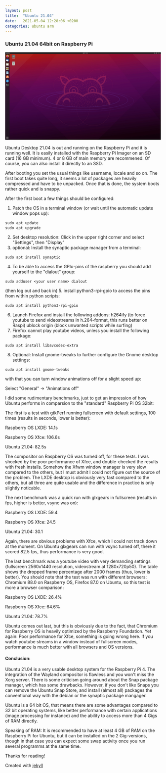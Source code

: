 ```yaml
---
layout: post
title:  "Ubuntu 21.04"
date:   2021-05-04 12:28:06 +0200
categories: ubuntu arm
---
```

### Ubuntu 21.04 64bit on Raspberry Pi

![raspberry image](/images/ubuntu_desktop.jpg)

Ubuntu Desktop 21.04 is out and running on the Raspberry Pi and it is running well.
It is easily installed with the Raspberry Pi Imager on an SD card (16 GB minimum). 4 or 8 GB of main memory are recommened. Of course, you can also install it directly to an SSD.

After booting you set the usual things like username, locale and so on. The first boot takes quite long, it seems a lot of packages are heavily compressed and have to be unpacked. Once that is done, the system boots rather quick and is snappy.

After the first boot a few things should be configured:

1. Patch the OS in a terminal window (or wait until the automatic update window pops up):
~~~
sudo apt update
sudo apt upgrade
~~~
2. Set desktop resolution: Click in the upper right corner and select "Settings", then "Display"
3. optional: Install the synaptic package manager from a terminal:
~~~
sudo apt install synaptic
~~~
4. To be able to access the GPIo-pins of the raspberry you should add yourself to the "dialout" group:
~~~
sudo adduser <your user name> dialout 
~~~
(then log out and back in)
5. install python3-rpi-gpio to access the pins from within python scripts:
~~~
sudo apt install python3-rpi-gpio
~~~
6. Launch Firefox and install the following addons:
h264ify (to force youtube to send videostreams in h.264-format, this runs better on Raspi)
ublock origin (block unwanted scripts while surfing)
7. Firefox cannot play youtube videos, unless you install the following package:
~~~
sudo apt install libavcodec-extra
~~~
8. Optional: Install gnome-tweaks to further configure the Gnome desktop settings:
~~~
sudo apt install gnome-tweaks
~~~
with that you can turn window animations off for a slight speed up:

Select "General" -> "Animations off"

I did some rudimentary benchmarks, just to get an impression of how Ubuntu performs in comparsion to the "standard" Raspberry Pi OS 32bit:

The first is a test with gtkPerf running fullscreen with default settings, 100 times (results in seconds, lower is better):

Raspberry OS LXDE: 14.1s

Raspberry OS Xfce: 106.6s

Ubuntu 21.04: 82.5s

The compositor on Raspberry OS was turned off, for these tests. I was shocked by the poor performance of Xfce, and double-checked the results with fresh installs. Somehow the Xfwm window manager is very slow compared to the others, but I must admit I could not figure out the source of the problem.
The LXDE desktop is obviously very fast compared to the others, but all three are quite usable and the difference in practice is only slightly noticable.

The next benchmark was a quick run with glxgears in fullscreen (results in fps, higher is better, vsync was on):

Raspberry OS LXDE: 59.4

Raspberry OS Xfce: 24.5

Ubuntu 21.04: 30.1

Again, there are obvious problems with Xfce, which I could not track down at the moment. On Ubuntu glxgears can run with vsync turned off, there it scored 82.5 fps, thus performance is very good.

The last benchmark was a youtube video with very demanding settings (fullscreen 2560x1440 resolution, videostream at 1280x720p50). The table shows the dropped frame percentage after 2000 frames (thus, lower is better). You should note that the test was run with different browsers: Chromium 88.0 on Raspberry OS, Firefox 87.0 on Ubuntu, so this test is more a browser comparison:

Raspberry OS LXDE: 26.4%

Raspberry OS Xfce: 64.6%

Ubuntu 21.04: 78.7%

Ubuntu comes out last, but this is obviously due to the fact, that Chromium for Raspberry OS is heavily optimized by the Raspberry Foundation. Yet again: Poor performance for Xfce, something is going wrong here. If you watch youtube streams in a window instead of fullscreen modes, performance is much better with all browsers and OS versions.

#### Conclusion:

Ubuntu 21.04 is a very usable desktop system for the Raspberry Pi 4. The integration of the Wayland compositor is flawless and you won't miss the Xorg server. There is some criticism going around about the Snap package manager, which has some drawbacks. However, if you don't like Snaps you can remove the Ubuntu Snap Store, and install (almost all) packages the conventional way with the debian or the synaptic package mangager.

Ubuntu is a 64 bit OS, that means there are some advantages compared to 32 bit operating systems, like better performance with certain applications (image processing for instance) and the ability to access more than 4 Gigs of RAM directly.

Speaking of RAM: It is recommended to have at least 4 GB of RAM on the Raspberry Pi for Ubuntu, but it can be installed on the 2 Gig-versions, though in that case you can expect some swap activity once you run several programms at the same time.

Thanks for reading!

Created with [jekyll][jekyll-link]

[jekyll-link]: https://jekyllrb.com/

